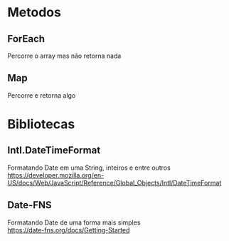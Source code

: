 # Metodos 

## ForEach
Percorre o array mas não retorna nada

## Map  
Percorre e retorna algo

# Bibliotecas

## Intl.DateTimeFormat
Formatando Date em uma String, inteiros e entre outros <br>
https://developer.mozilla.org/en-US/docs/Web/JavaScript/Reference/Global_Objects/Intl/DateTimeFormat

## Date-FNS
Formatando Date de uma forma mais simples <br>
https://date-fns.org/docs/Getting-Started
